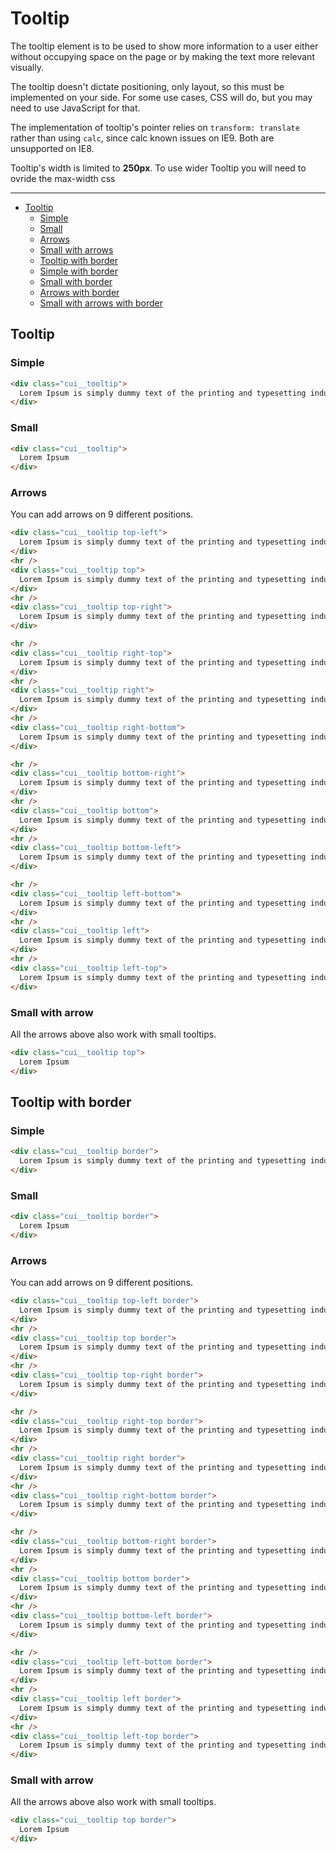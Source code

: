 # Tooltip

The tooltip element is to be used to show more information to a user either without occupying space on the page or by making the text more relevant visually.

The tooltip doesn't dictate positioning, only layout, so this must be implemented on your side. For some use cases, CSS will do, but you may need to use JavaScript for that.

The implementation of tooltip's pointer relies on `transform: translate` rather than using `calc`, since calc known issues on IE9. Both are unsupported on IE8.

Tooltip's width is limited to **250px**. To use wider Tooltip you will need to ovride the max-width css
___

- [Tooltip](#Tooltip)
	- [Simple](#Tooltip/simple)
	- [Small](#Tooltip/small)
	- [Arrows](#Tooltip/arrows)
	- [Small with arrows](#Tooltip/arrows/small)
  - [Tooltip with border](#Tooltip-border)
  - [Simple with border](#Tooltip/simple-border)
  - [Small with border](#Tooltip/small-border)
  - [Arrows with border](#Tooltip/arrows-border)
  - [Small with arrows with border](#Tooltip/arrows/small-border)


<a name="Tooltip"></a>
## Tooltip

<a name="Tooltip/simple"></a>
### Simple

```html
<div class="cui__tooltip">
  Lorem Ipsum is simply dummy text of the printing and typesetting industry
</div> 
```

<a name="Tooltip/small"></a>
### Small

```html
<div class="cui__tooltip">
  Lorem Ipsum
</div> 
```

<a name="Tooltip/arrows"></a>
### Arrows

You can add arrows on 9 different positions.

```html
<div class="cui__tooltip top-left">
  Lorem Ipsum is simply dummy text of the printing and typesetting industry
</div>    
<hr />
<div class="cui__tooltip top">
  Lorem Ipsum is simply dummy text of the printing and typesetting industry
</div> 
<hr />
<div class="cui__tooltip top-right">
  Lorem Ipsum is simply dummy text of the printing and typesetting industry
</div> 

<hr />
<div class="cui__tooltip right-top">
  Lorem Ipsum is simply dummy text of the printing and typesetting industry
</div>    
<hr />
<div class="cui__tooltip right">
  Lorem Ipsum is simply dummy text of the printing and typesetting industry
</div>
<hr />    
<div class="cui__tooltip right-bottom">
  Lorem Ipsum is simply dummy text of the printing and typesetting industry
</div>    

<hr />
<div class="cui__tooltip bottom-right">
  Lorem Ipsum is simply dummy text of the printing and typesetting industry
</div>    
<hr />
<div class="cui__tooltip bottom">
  Lorem Ipsum is simply dummy text of the printing and typesetting industry
</div>
<hr />    
<div class="cui__tooltip bottom-left">
  Lorem Ipsum is simply dummy text of the printing and typesetting industry
</div>    

<hr />    
<div class="cui__tooltip left-bottom">
  Lorem Ipsum is simply dummy text of the printing and typesetting industry
</div>    
<hr />
<div class="cui__tooltip left">
  Lorem Ipsum is simply dummy text of the printing and typesetting industry
</div>
<hr />
<div class="cui__tooltip left-top">
  Lorem Ipsum is simply dummy text of the printing and typesetting industry
</div>    

```

<a name="Tooltip/arrows/small"></a>
### Small with arrow

All the arrows above also work with small tooltips.

```html
<div class="cui__tooltip top">
  Lorem Ipsum
</div> 
```

<a name="Tooltip-border"></a>
## Tooltip with border

<a name="Tooltip/simple-border"></a>
### Simple

```html
<div class="cui__tooltip border">
  Lorem Ipsum is simply dummy text of the printing and typesetting industry
</div> 
```

<a name="Tooltip/small-border"></a>
### Small

```html
<div class="cui__tooltip border">
  Lorem Ipsum
</div> 
```

<a name="Tooltip/arrows-border"></a>
### Arrows

You can add arrows on 9 different positions.

```html
<div class="cui__tooltip top-left border">
  Lorem Ipsum is simply dummy text of the printing and typesetting industry
</div>    
<hr />
<div class="cui__tooltip top border">
  Lorem Ipsum is simply dummy text of the printing and typesetting industry
</div> 
<hr />
<div class="cui__tooltip top-right border">
  Lorem Ipsum is simply dummy text of the printing and typesetting industry
</div> 

<hr />
<div class="cui__tooltip right-top border">
  Lorem Ipsum is simply dummy text of the printing and typesetting industry
</div>    
<hr />
<div class="cui__tooltip right border">
  Lorem Ipsum is simply dummy text of the printing and typesetting industry
</div>
<hr />    
<div class="cui__tooltip right-bottom border">
  Lorem Ipsum is simply dummy text of the printing and typesetting industry
</div>    

<hr />
<div class="cui__tooltip bottom-right border">
  Lorem Ipsum is simply dummy text of the printing and typesetting industry
</div>    
<hr />
<div class="cui__tooltip bottom border">
  Lorem Ipsum is simply dummy text of the printing and typesetting industry
</div>
<hr />    
<div class="cui__tooltip bottom-left border">
  Lorem Ipsum is simply dummy text of the printing and typesetting industry
</div>    

<hr />    
<div class="cui__tooltip left-bottom border">
  Lorem Ipsum is simply dummy text of the printing and typesetting industry
</div>    
<hr />
<div class="cui__tooltip left border">
  Lorem Ipsum is simply dummy text of the printing and typesetting industry
</div>
<hr />
<div class="cui__tooltip left-top border">
  Lorem Ipsum is simply dummy text of the printing and typesetting industry
</div>    

```

<a name="Tooltip/arrows/small-border"></a>
### Small with arrow

All the arrows above also work with small tooltips.

```html
<div class="cui__tooltip top border">
  Lorem Ipsum
</div> 
```